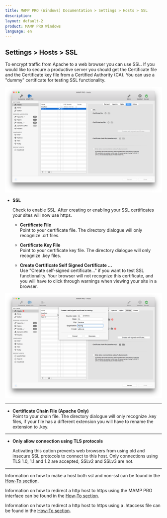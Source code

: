 ```yaml
---
title: MAMP PRO (Windows) Documentation > Settings > Hosts > SSL
description: 
layout: default-2
product: MAMP PRO Windows
language: en
---
```


## Settings > Hosts > SSL

To encrypt traffic from Apache to a web browser you can use SSL. If you would like to secure a productive server you should get the Certificate file and the Certificate key file from a Certified Authority (CA). You can use a "dummy" certificate for testing SSL functionality.

![MAMP](/en/MAMP-PRO-Mac/Settings/Hosts/SSL/SSL.png)

*  **SSL**
 
   Check to enable SSL. After creating or enabling your SSL certificates your sites will now use https.

   *  **Certificate File**  
       Point to your certificate file. The directory dialogue will only recognize .crt files.

   *  **Certificate Key File**  
       Point to your certificate key file. The directory dialogue will only recognize .key files.
       
   *  **Create Certificate Self Signed Certificate ...**  
       Use "Create self-signed certificate..." if you want to test SSL functionality. Your browser will not recognize this certificate, and you will have to click through warnings when viewing your site in a browser.

 ![MAMP](/en/MAMP-PRO-Mac/Settings/Hosts/SSL/certificate.png)
 
---
 
   *  **Certificate Chain File (Apache Only)**  
       Point to your chain file. The directory dialogue will only recognize .key files, if your file has a different extension  you will have to rename the extension to .key.
       
---

*  **Only allow connection using TLS protocols**

   Activating this option prevents web browsers from using old and insecure SSL protocols to connect to this host. Only  connections using TLS 1.0, 1.1 and 1.2 are accepted, SSLv2 and SSLv3 are not.
   
---

Information on how to make a host both ssl and non-ssl can be found in the [How-To section](../../../How-Tos/General/#ssl_host).

Information on how to redirect a http host to https using the MAMP PRO interface can be found in the [How-To section](../../../How-Tos/General/#https_redirect_mamp).

Information on how to redirect a http host to https using a .htaccess file can be found in the [How-To section](../../../How-Tos/General/#https_redirect_htaccess).
